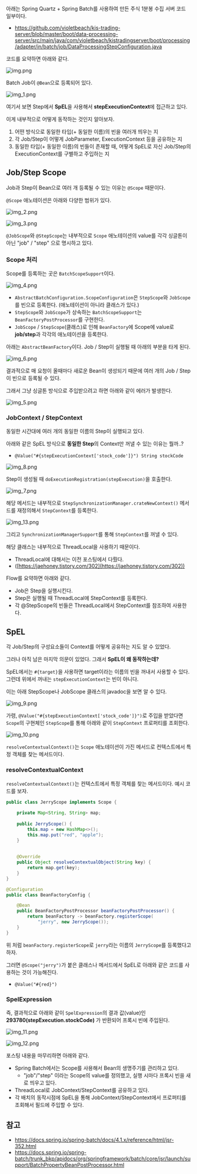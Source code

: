 아래는 Spring Quartz + Spring Batch를 사용하여 만든 주식 1분봉 수집 서버 코드 일부이다.
- https://github.com/violetbeach/kis-trading-server/blob/master/boot/data-processing-server/src/main/java/com/violetbeach/kistradingserver/boot/processing/adapter/in/batch/job/DataProcessingStepConfiguration.java

코드를 요약하면 아래와 같다.

![img.png](images/img.png)

Batch Job이 `@Bean`으로 등록되어 있다.

![img_1.png](images/img_1.png)

여기서 보면 Step에서 **SpEL**을 사용해서 **stepExecutionContext**에 접근하고 있다.

이게 내부적으로 어떻게 동작하는 것인지 알아보자.
1. 어떤 방식으로 동일한 타입(+ 동일한 이름)의 빈을 여러개 띄우는 지
2. 각 Job/Step이 어떻게 JobParameter, ExecutionContext 등을 공유하는 지
3. 동일한 타입(+ 동일한 이름)의 빈들이 존재할 때, 어떻게 SpEL로 자신 Job/Step의 ExecutionContext를 구별하고 주입하는 지

## Job/Step Scope

Job과 Step이 Bean으로 여러 개 등록될 수 있는 이유는 `@Scope` 때문이다.

`@Scope` 애노테이션은 아래와 다양한 범위가 있다.

![img_2.png](images/img_2.png)

![img_3.png](images/img_3.png)

`@JobScope`와 `@StepScope`는 내부적으로  `Scope` 애노테이션의 value를 각각 싱글톤이 아닌 "job" / "step" 으로 명시하고 있다.

### Scope 처리

Scope를 등록하는 곳은 `BatchScopeSupport`이다.

![img_4.png](images/img_4.png)

- `AbstractBatchConfiguration.ScopeConfiguration`은 `StepScope`와 `JobScope`를 빈으로 등록한다. (애노테이션이 아니라 클래스가 있다.)
- `StepScope`와 `JobScope`가 상속하는 `BatchScopeSupport`는 `BeanFactoryPostProcessor`를 구현한다.
- `JobScope` / `StepScope`(클래스)로 인해 `BeanFactory`에 Scope에 value로 **job/step**과 각각의 애노테이션을 등록한다.

아래는 `AbstractBeanFactory`이다. Job / Step이 실행될 때 아래의 부분을 타게 된다.

![img_6.png](images/img_6.png)

결과적으로 매 요청이 올때마다 새로운 Bean이 생성되기 때문에 여러 개의 Job / Step이 빈으로 등록될 수 있다.

그래서 그냥 싱글톤 방식으로 주입받으려고 하면 아래와 같이 에러가 발생한다.

![img_5.png](images/img_5.png)

### JobContext / StepContext

동일한 시간대에 여러 개의 동일한 이름의 Step이 실행되고 있다.

아래와 같은 SpEL 방식으로 **동일한 Step**의 Context만 꺼낼 수 있는 이유는 뭘까..?
- `@Value("#{stepExecutionContext['stock_code']}") String stockCode`

![img_8.png](images/img_8.png)

Step이 생성될 때 `doExecutionRegistration(stepExecution)`을 호출한다.

![img_7.png](images/img_7.png)

해당 메서드는 내부적으로 `StepSynchronizationManager.crateNewContext()` 메서드를 재정의해서 `StepContext`를 등록한다.

![img_13.png](images/img_13.png)

그리고 `SynchronizationManagerSupport`를 통해 `StepContext`를 꺼낼 수 있다.

해당 클래스는 내부적으로 ThreadLocal을 사용하기 때문이다.
- ThreadLocal에 대해서는 이전 포스팅에서 다뤘다.
- ([https://jaehoney.tistory.com/302](https://jaehoney.tistory.com/302))

Flow를 요약하면 아래와 같다.
- Job은 Step을 실행시킨다.
- Step은 실행될 때 ThreadLocal에 StepContext를 등록한다.
- 각 @StepScope의 빈들은 ThreadLocal에서 StepContext를 참조하여 사용한다.

## SpEL

각 Job/Step의 구성요소들이 Context를 어떻게 공유하는 지도 알 수 있었다.

그러나 아직 남은 마지막 의문이 있었다. 그래서 **SpEL이 왜 동작하는데?**

SpEL에서는 `#{target}`을 사용하면 target이라는 이름의 빈을 꺼내서 사용할 수 있다.
그런데 위에서 꺼내는 `stepExecutionContext`는 빈이 아니다.

이는 아래 StepScope나 JobScope 클래스의 javadoc을 보면 알 수 있다.

![img_9.png](images/img_9.png)

가령, `@Value("#{stepExecutionContext['stock_code']}")`로 주입을 받았다면 `Scope`의 구현체인 `StepScope`를 통해 아래와 같이 `StepContext` 프로퍼티를 조회한다.

![img_10.png](images/img_10.png)

`resolveContextualContext()`는 `Scope` 애노테이션이 가진 메서드로 컨텍스트에서 특정 객체를 찾는 메서드이다.

### resolveContextualContext

`resolveContextualContext()`는 컨텍스트에서 특정 객체를 찾는 메서드이다. 예시 코드를 보자.

```java
public class JerryScope implements Scope {
    
    private Map<String, String> map;
  
    public JerryScope() {
        this.map = new HashMap<>();
        this.map.put("red", "apple");
    }
  
  
    @Override
    public Object resolveContextualObject(String key) {
        return map.get(key);
    }
}

@Configuration
public class BeanFactoryConfig {

    @Bean
    public BeanFactoryPostProcessor beanFactoryPostProcessor() {
        return beanFactory -> beanFactory.registerScope(
            "jerry", new JerryScope()); 
    }
}
```

위 처럼 `beanFactory.registerScope`로 `jerry`라는 이름의 `JerryScope`를 등록했다고 하자.

그러면 `@Scope("jerry")`가 붙은 클래스나 메서드에서 SpEL로 아래와 같은 코드를 사용하는 것이 가능해진다.
- `@Value("#{red}")`

### SpelExpression

즉, 결과적으로 아래와 같이 `SpelExpression`의 결과 값(value)인 **293780(stepExecution.stockCode)** 가 반환되어 프록시 빈에 주입된다.

![img_11.png](images/img_11.png)

![img_12.png](images/img_12.png)

포스팅 내용을 마무리하면 아래와 같다.
- Spring Batch에서는 Scope를 사용해서 Bean의 생명주기를 관리하고 있다.
  - "job"/"step" 이라는 Scope의 value를 정의했고, 실행 시마다 프록시 빈을 새로 띄우고 있다.
- ThreadLocal로 JobContext/StepContext를 공유하고 있다.
- 각 배치의 동작시점에 SpEL을 통해 JobContext/StepContext에서 프로퍼티를 조회해서 필드에 주입할 수 있다.


## 참고
- https://docs.spring.io/spring-batch/docs/4.1.x/reference/html/jsr-352.html
- https://docs.spring.io/spring-batch/trunk_bkp/apidocs/org/springframework/batch/core/jsr/launch/support/BatchPropertyBeanPostProcessor.html

